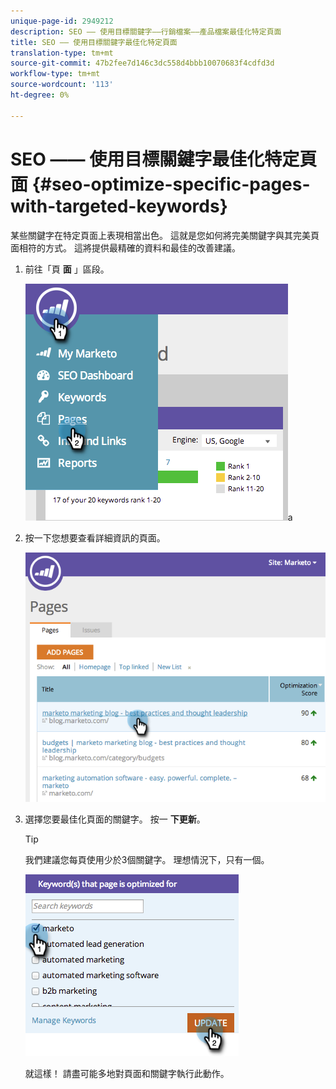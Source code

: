 ```yaml
---
unique-page-id: 2949212
description: SEO —— 使用目標關鍵字——行銷檔案——產品檔案最佳化特定頁面
title: SEO —— 使用目標關鍵字最佳化特定頁面
translation-type: tm+mt
source-git-commit: 47b2fee7d146c3dc558d4bbb10070683f4cdfd3d
workflow-type: tm+mt
source-wordcount: '113'
ht-degree: 0%

---
```



# SEO —— 使用目標關鍵字最佳化特定頁面 {#seo-optimize-specific-pages-with-targeted-keywords}

某些關鍵字在特定頁面上表現相當出色。 這就是您如何將完美關鍵字與其完美頁面相符的方式。 這將提供最精確的資料和最佳的改善建議。

1. 前往「頁 **面** 」區段。

   ![](assets/image2014-9-18-12-3a52-3a28.png)a

1. 按一下您想要查看詳細資訊的頁面。

   ![](assets/image2014-9-18-12-3a52-3a41.png)

1. 選擇您要最佳化頁面的關鍵字。 按一 **下更新**。

   >[!TIP]
   >
   >我們建議您每頁使用少於3個關鍵字。 理想情況下，只有一個。

   ![](assets/image2014-9-18-12-3a52-3a46.png)

   就這樣！ 請盡可能多地對頁面和關鍵字執行此動作。

